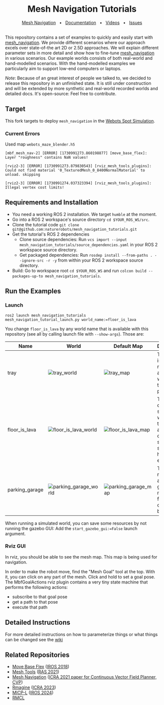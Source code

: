 <div align="center">
<h1>
Mesh Navigation Tutorials
</h1>
</div>

<div align="center">
  <a href="https://github.com/naturerobots/mesh_navigation">Mesh Navigation</a>
  <span>&nbsp;&nbsp;•&nbsp;&nbsp;</span>
  <a href="https://github.com/naturerobots/mesh_navigation_tutorials/wiki">Documentation</a>
  <span>&nbsp;&nbsp;•&nbsp;&nbsp;</span>
  <a href="https://www.youtube.com/@nature-robots">Videos</a>
  <span>&nbsp;&nbsp;•&nbsp;&nbsp;</span>
  <a href="https://github.com/naturerobots/mesh_navigation_tutorials/issues">Issues</a>
  <br />
</div>


<br/>

This repository contains a set of examples to quickly and easily start with [mesh_navigation](https://github.com/naturerobots/mesh_navigation).
We provide different scenarios where our approach excels over state-of-the art 2D or 2.5D approaches.
We will explain different parameter sets in more detail and show how to fine-tune [mesh_navigation](https://github.com/naturerobots/mesh_navigation) in various scenarios.
Our example worlds consists of both real-world and hand-modelled scenarios.
With the hand-modelled examples we particularly aim to support low-end computers or laptops.


*Note*: Because of an great interest of people we talked to, we decided to release this repository in an unfinished state. It is still under construction and will be extended by more synthetic and real-world recorded worlds and detailed docs. It's open-source: Feel free to contribute.

## Target
This fork targets to deploy `mesh_navigation` in the [Webots Spot Simulation](https://github.com/MASKOR/webots_ros2_spot).

### Current Errors
Used map `webots_maze_blender.h5`


```
[mbf_mesh_nav-2] [ERROR] [1730991273.860198877] [move_base_flex]: Layer "roughness" contains NaN values!

[rviz2-3] [ERROR] [1730991273.879830543] [rviz_mesh_tools_plugins]: Could not find material '0_TexturedMesh_0_8400NormalMaterial' to unload. skipping

[rviz2-3] [ERROR] [1730991274.037323394] [rviz_mesh_tools_plugins]: Illegal vertex cost limits!
```

## Requirements and Installation

* You need a working ROS 2 installation. We target `humble` at the moment.
* Go into a ROS 2 workspace's source directory `cd $YOUR_ROS_WS/src`.
* Clone the tutorial code `git clone git@github.com:naturerobots/mesh_navigation_tutorials.git`
* Get the tutorial's ROS 2 dependencies
  * Clone source dependencies: Run `vcs import --input mesh_navigation_tutorials/source_dependencies.yaml` in your ROS 2 workspace source directory.
  * Get packaged dependencies: Run `rosdep install --from-paths . --ignore-src -r -y` from within your ROS 2 workspace source directory.
* Build: Go to workspace root `cd $YOUR_ROS_WS` and run `colcon build --packages-up-to mesh_navigation_tutorials`.

## Run the Examples

### Launch
```console
ros2 launch mesh_navigation_tutorials mesh_navigation_tutorial_launch.py world_name:=floor_is_lava
```

You change `floor_is_lava` by any world name that is available with this repository (see all by calling launch file with `--show-args`). Those are:

| Name | World | Default Map | Description |
|------|-------|-----|-------------|
| tray | ![tray_world](.resources/tray_world.png) | ![tray_map](.resources/tray_map.png)| This world is a rectangular area with a wall around the perimeter. |
| floor_is_lava | ![floor_is_lava_world](.resources/floor_is_lava_world.png) | ![floor_is_lava_map](.resources/floor_is_lava_map.png)| This world contains a square area with with two pits and a connecting section at a slightly higher elevation.
| parking_garage | ![parking_garage_world](.resources/parking_garage_world.png) | ![parking_garage_map](.resources/parking_garage_map.png)| This world represents a parking garage with multiple floors connected by ramps. |

When running a simulated world, you can save some resources by not running the gazebo GUI: Add the `start_gazebo_gui:=False` launch argument.

### Rviz GUI
In rviz, you should be able to see the mesh map.
This map is being used for navigation.

In order to make the robot move, find the "Mesh Goal" tool at the top.
With it, you can click on any part of the mesh.
Click and hold to set a goal pose.
The MbfGoalActions rviz plugin contains a very tiny state machine that performs the following actions:
* subscribe to that goal pose
* get a path to that pose
* execute that path

## Detailed Instructions

For more detailed instructions on how to parameterize things or what things can be changed see the [wiki](https://github.com/naturerobots/mesh_navigation_tutorials/wiki)


## Related Repositories
- [Move Base Flex](https://github.com/magazino/move_base_flex) ([IROS 2018](https://doi.org/10.1109/IROS.2018.8593829))
- [Mesh Tools](https://github.com/naturerobots/mesh_tools) ([RAS 2021](https://doi.org/10.1016/j.robot.2020.103688))
- [Mesh Navigation](https://github.com/naturerobots/mesh_navigation) ([ICRA 2021 paper for Continuous Vector Field Planner, CVP](https://doi.org/10.1109/ICRA48506.2021.9560981))
- [Rmagine](https://github.com/uos/rmagine) ([ICRA 2023](https://doi.org/10.1109/ICRA48891.2023.10161388))
- [MICP-L](https://github.com/uos/rmcl) ([IROS 2024](https://arxiv.org/abs/2210.13904))
- [RMCL](https://github.com/uos/rmcl)
